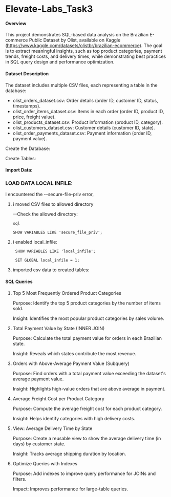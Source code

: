 # Elevate-Labs_Task3

#### Overview

This project demonstrates SQL-based data analysis on the Brazilian E-commerce Public Dataset by Olist, available on Kaggle (https://www.kaggle.com/datasets/olistbr/brazilian-ecommerce).
The goal is to extract meaningful insights, such as top product categories, payment trends, freight costs, and delivery times, while demonstrating best practices in SQL query design and performance optimization.

#### Dataset Description

The dataset includes multiple CSV files, each representing a table in the database:

* olist_orders_dataset.csv: Order details (order ID, customer ID, status, timestamps).
* olist_order_items_dataset.csv: Items in each order (order ID, product ID, price, freight value).
* olist_products_dataset.csv: Product information (product ID, category).
* olist_customers_dataset.csv: Customer details (customer ID, state).
* olist_order_payments_dataset.csv: Payment information (order ID, payment value).

Create the Database:

Create Tables:

#### Import Data:

### LOAD DATA LOCAL INFILE:

I encountered the --secure-file-priv error,

1) i moved CSV files to allowed directory

   --Check the allowed directory:
  
       sql

       SHOW VARIABLES LIKE 'secure_file_priv';

2) i enabled local_infile:

        SHOW VARIABLES LIKE 'local_infile';

        SET GLOBAL local_infile = 1;

3) imported csv data to created tables:

#### SQL Queries

1. Top 5 Most Frequently Ordered Product Categories

   Purpose: Identify the top 5 product categories by the number of items sold.

    Insight: Identifies the most popular product categories by sales volume.

2. Total Payment Value by State (INNER JOIN)

   Purpose: Calculate the total payment value for orders in each Brazilian state.

   Insight: Reveals which states contribute the most revenue.

3. Orders with Above-Average Payment Value (Subquery)

   Purpose: Find orders with a total payment value exceeding the dataset's average payment value.

   Insight: Highlights high-value orders that are above average in payment.

4. Average Freight Cost per Product Category

   Purpose: Compute the average freight cost for each product category.

   Insight: Helps identify categories with high delivery costs.

5. View: Average Delivery Time by State

   Purpose: Create a reusable view to show the average delivery time (in days) by customer state.

   Insight: Tracks average shipping duration by location.

6. Optimize Queries with Indexes

   Purpose: Add indexes to improve query performance for JOINs and filters.

   Impact: Improves performance for large-table queries.








